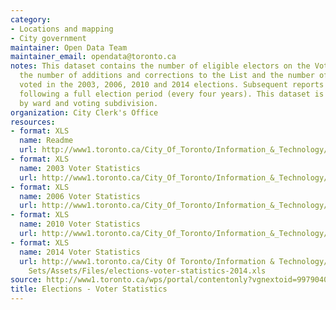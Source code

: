 ```yaml
---
category:
- Locations and mapping
- City government
maintainer: Open Data Team
maintainer_email: opendata@toronto.ca
notes: This dataset contains the number of eligible electors on the Voters' List,
  the number of additions and corrections to the List and the number of electors who
  voted in the 2003, 2006, 2010 and 2014 elections. Subsequent reports will be available
  following a full election period (every four years). This dataset is broken down
  by ward and voting subdivision.
organization: City Clerk's Office
resources:
- format: XLS
  name: Readme
  url: http://www1.toronto.ca/City_Of_Toronto/Information_&_Technology/Open_Data/Data_Sets/Assets/Files/elections-voter-statistics-readme.xls
- format: XLS
  name: 2003 Voter Statistics
  url: http://www1.toronto.ca/City_Of_Toronto/Information_&_Technology/Open_Data/Data_Sets/Assets/Files/elections-voter-statistics-2003.xls
- format: XLS
  name: 2006 Voter Statistics
  url: http://www1.toronto.ca/City_Of_Toronto/Information_&_Technology/Open_Data/Data_Sets/Assets/Files/elections-voter-statistics-2006.xls
- format: XLS
  name: 2010 Voter Statistics
  url: http://www1.toronto.ca/City_Of_Toronto/Information_&_Technology/Open_Data/Data_Sets/Assets/Files/elections-voter-statistics-2010.xls
- format: XLS
  name: 2014 Voter Statistics
  url: http://www1.toronto.ca/City Of Toronto/Information & Technology/Open Data/Data
    Sets/Assets/Files/elections-voter-statistics-2014.xls
source: http://www1.toronto.ca/wps/portal/contentonly?vgnextoid=9979040a8d88d310VgnVCM10000071d60f89RCRD&vgnextchannel=1a66e03bb8d1e310VgnVCM10000071d60f89RCRD
title: Elections - Voter Statistics
---
```

